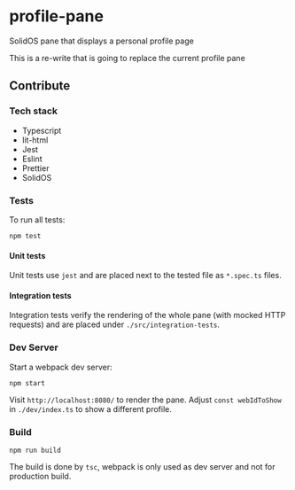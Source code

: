 # profile-pane
SolidOS pane that displays a personal profile page

This is a re-write that is going to replace the current profile pane

## Contribute

### Tech stack

- Typescript
- lit-html
- Jest
- Eslint
- Prettier
- SolidOS

### Tests

To run all tests:
```shell script
npm test
```

#### Unit tests

Unit tests use `jest` and are placed next to the tested file as `*.spec.ts` files.

#### Integration tests

Integration tests verify the rendering of the whole pane (with mocked HTTP requests) and are placed under `./src/integration-tests`.

### Dev Server

Start a webpack dev server:

```shell script
npm start
```

Visit `http://localhost:8080/` to render the pane. Adjust `const webIdToShow` in `./dev/index.ts` to show a
 different profile.
 
### Build

```
npm run build
```

The build is done by `tsc`, webpack is only used as dev server and not for production build.
